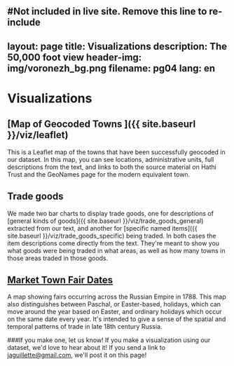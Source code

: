 #Not included in live site. Remove this line to re-include
---
layout: page
title: Visualizations
description: The 50,000 foot view
header-img: img/voronezh_bg.png
filename: pg04
lang: en
---
Visualizations
===============

[Map of Geocoded Towns <i class="fa fa-external-link" style="font-size:16px"></i>]({{ site.baseurl }}/viz/leaflet)
-----------------------
This is a Leaflet map of the towns that have been successfully geocoded in our dataset. In this map, you can see locations, administrative units, full descriptions from the text, and links to both the source material on Hathi Trust and the GeoNames page for the modern equivalent town.


Trade goods
-----------
We made two bar charts to display trade goods, one for descriptions of [general kinds of goods]({{ site.baseurl }}/viz/trade_goods_general) extracted from our text, and another for [specific named items]({{ site.baseurl }}/viz/trade_goods_specific) being traded. In both cases the item descriptions come directly from the text. They're meant to show you what goods were being traded in what areas, as well as how many towns in those areas traded in those goods.

[Market Town Fair Dates <i class="fa fa-external-link" style="font-size:16px"></i>](https://jaguillette.cartodb.com/viz/1c6e86b0-ab16-11e4-81da-0e4fddd5de28/public_map)
-----------------------------
A map showing fairs occurring across the Russian Empire in 1788. This map also distinguishes between Paschal, or Easter-based, holidays, which can move around the year based on Easter, and ordinary holidays which occur on the same date every year. It's intended to give a sense of the spatial and temporal patterns of trade in late 18th century Russia.

###If you make one, let us know!
If you make a visualization using our dataset, we'd love to hear about it! If you send a link to <jaguillette@gmail.com>, we'll post it on this page!


